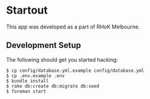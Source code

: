 # Startout

This app was developed as a part of RHoK Melbourne.

## Development Setup

The following should get you started hacking:

```
$ cp config/database.yml.example config/database.yml
$ cp .env.example .env
$ bundle install
$ rake db:create db:migrate db:seed
$ foreman start
```
